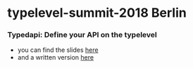 # typelevel-summit-2018 Berlin
### Typedapi: Define your API on the typelevel

 - you can find the slides [here](https://pheymann.github.io/talks/typelevel-summit-2018/presentation)
 - and a written version [here](post.md)
